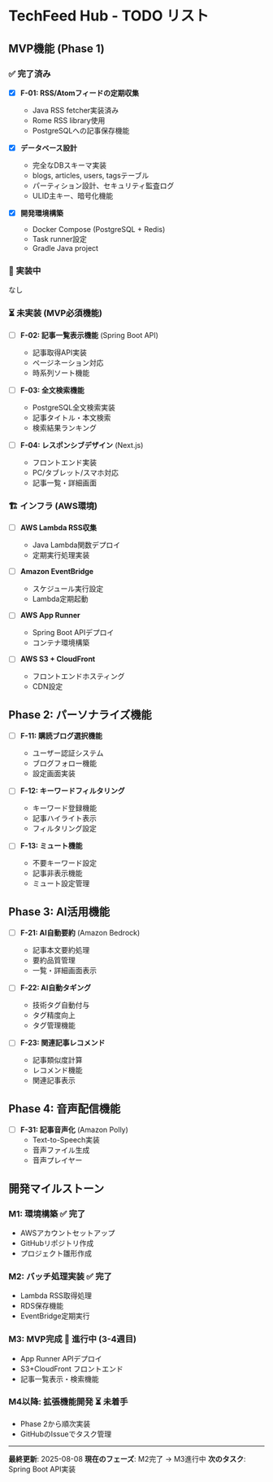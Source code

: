 # TechFeed Hub - TODO リスト

## MVP機能 (Phase 1)

### ✅ 完了済み

- [x] **F-01: RSS/Atomフィードの定期収集**
  - Java RSS fetcher実装済み
  - Rome RSS library使用
  - PostgreSQLへの記事保存機能

- [x] **データベース設計**
  - 完全なDBスキーマ実装
  - blogs, articles, users, tagsテーブル
  - パーティション設計、セキュリティ監査ログ
  - ULID主キー、暗号化機能

- [x] **開発環境構築**
  - Docker Compose (PostgreSQL + Redis)
  - Task runner設定
  - Gradle Java project

### 🔄 実装中

なし

### ⏳ 未実装 (MVP必須機能)

- [ ] **F-02: 記事一覧表示機能** (Spring Boot API)
  - 記事取得API実装
  - ページネーション対応
  - 時系列ソート機能

- [ ] **F-03: 全文検索機能**
  - PostgreSQL全文検索実装
  - 記事タイトル・本文検索
  - 検索結果ランキング

- [ ] **F-04: レスポンシブデザイン** (Next.js)
  - フロントエンド実装
  - PC/タブレット/スマホ対応
  - 記事一覧・詳細画面

### 🏗️ インフラ (AWS環境)

- [ ] **AWS Lambda RSS収集**
  - Java Lambda関数デプロイ
  - 定期実行処理実装

- [ ] **Amazon EventBridge**
  - スケジュール実行設定
  - Lambda定期起動

- [ ] **AWS App Runner**
  - Spring Boot APIデプロイ
  - コンテナ環境構築

- [ ] **AWS S3 + CloudFront**
  - フロントエンドホスティング
  - CDN設定

## Phase 2: パーソナライズ機能

- [ ] **F-11: 購読ブログ選択機能**
  - ユーザー認証システム
  - ブログフォロー機能
  - 設定画面実装

- [ ] **F-12: キーワードフィルタリング**
  - キーワード登録機能
  - 記事ハイライト表示
  - フィルタリング設定

- [ ] **F-13: ミュート機能**
  - 不要キーワード設定
  - 記事非表示機能
  - ミュート設定管理

## Phase 3: AI活用機能

- [ ] **F-21: AI自動要約** (Amazon Bedrock)
  - 記事本文要約処理
  - 要約品質管理
  - 一覧・詳細画面表示

- [ ] **F-22: AI自動タギング**
  - 技術タグ自動付与
  - タグ精度向上
  - タグ管理機能

- [ ] **F-23: 関連記事レコメンド**
  - 記事類似度計算
  - レコメンド機能
  - 関連記事表示

## Phase 4: 音声配信機能

- [ ] **F-31: 記事音声化** (Amazon Polly)
  - Text-to-Speech実装
  - 音声ファイル生成
  - 音声プレイヤー

## 開発マイルストーン

### M1: 環境構築 ✅ 完了
- AWSアカウントセットアップ
- GitHubリポジトリ作成
- プロジェクト雛形作成

### M2: バッチ処理実装 ✅ 完了
- Lambda RSS取得処理
- RDS保存機能
- EventBridge定期実行

### M3: MVP完成 🔄 進行中 (3-4週目)
- App Runner APIデプロイ
- S3+CloudFront フロントエンド
- 記事一覧表示・検索機能

### M4以降: 拡張機能開発 ⏳ 未着手
- Phase 2から順次実装
- GitHubのIssueでタスク管理

---

**最終更新**: 2025-08-08
**現在のフェーズ**: M2完了 → M3進行中
**次のタスク**: Spring Boot API実装